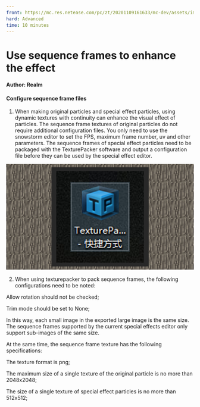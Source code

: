 ```yaml
--- 
front: https://mc.res.netease.com/pc/zt/20201109161633/mc-dev/assets/img/8_1.7818512f.jpg 
hard: Advanced 
time: 10 minutes 
--- 
```

# Use sequence frames to enhance the effect 



#### Author: Realm 



#### Configure sequence frame files 

1) When making original particles and special effect particles, using dynamic textures with continuity can enhance the visual effect of particles. The sequence frame textures of original particles do not require additional configuration files. You only need to use the snowstorm editor to set the FPS, maximum frame number, uv and other parameters. The sequence frames of special effect particles need to be packaged with the TexturePacker software and output a configuration file before they can be used by the special effect editor. 

![](./images/8_1.jpg) 

2) When using texturepacker to pack sequence frames, the following configurations need to be noted: 

Allow rotation should not be checked; 

Trim mode should be set to None; 

In this way, each small image in the exported large image is the same size. The sequence frames supported by the current special effects editor only support sub-images of the same size. 

At the same time, the sequence frame texture has the following specifications: 

The texture format is png; 

The maximum size of a single texture of the original particle is no more than 2048x2048; 

The size of a single texture of special effect particles is no more than 512x512;